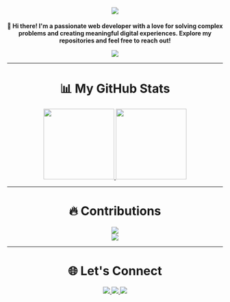 <h1 align="center">
  <a href="https://github.com/JulienArbellini">
    <img src="https://readme-typing-svg.herokuapp.com/?lines=Welcome+to+my+GitHub!;I'm+Julien+Arbellini.;Passionate+Web+Developer!&center=true&size=30">
  </a>
</h1>

<p align="center">
  <strong>👋 Hi there! I'm a passionate web developer with a love for solving complex problems and creating meaningful digital experiences. Explore my repositories and feel free to reach out!</strong>
</p>

<p align="center">
  <a href="https://github.com/JulienArbellini">
    <img src="https://github-profile-trophy.vercel.app/?username=JulienArbellini&theme=radical&column=4&margin-w=15&margin-h=15">
  </a>
</p>

---

<h1 align="center">📊 My GitHub Stats</h1>
<p align="center">
  <a href="https://github.com/JulienArbellini">
    <img src="https://github-readme-stats.vercel.app/api?username=JulienArbellini&show_icons=true&count_private=true&hide_title=true&hide_border=true&theme=radical" height="165">
  </a>
  <a href="https://github.com/JulienArbellini">
    <img src="https://github-readme-stats.vercel.app/api/top-langs/?username=JulienArbellini&count_private=true&layout=compact&hide_border=true&theme=radical" height="165">
  </a>
</p>

---

<h1 align="center">🔥 Contributions</h1>
<p align="center">
  <a href="https://github.com/JulienArbellini">
    <img src="http://github-readme-streak-stats.herokuapp.com?user=JulienArbellini&theme=radical&hide_border=true">
  </a>
  <br>
  <a href="https://github.com/JulienArbellini">
    <img src="https://github-readme-activity-graph.cyclic.app/graph?username=JulienArbellini&theme=radical&hide_border=true">
  </a>
</p>

---

<h1 align="center">🌐 Let's Connect</h1>
<p align="center">
  <a href="https://www.linkedin.com/in/julienarbellini/">
    <img src="https://img.shields.io/badge/-LinkedIn-0A66C2?style=for-the-badge&logo=linkedin&logoColor=white">
  </a>
  <a href="mailto:julien.arbellini@example.com">
    <img src="https://img.shields.io/badge/Email-D14836?style=for-the-badge&logo=gmail&logoColor=white">
  </a>
  <a href="https://github.com/JulienArbellini">
    <img src="https://img.shields.io/github/followers/JulienArbellini?label=Follow%20Me&style=for-the-badge">
  </a>
</p>


